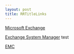 ```yaml
---
layout: post 
title: RRTitleLinks
---
```


[Microsoft Exchange](http://www.microsoft.com/exchange/default.mspx)

[Exchange System
Manager](http://searchexchange.techtarget.com/tip/1,289483,sid43_gci1115770,00.html)
test

[EMC](http://technet.microsoft.com/en-us/library/bb123762.aspx)
